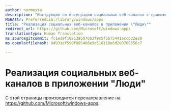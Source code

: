 ```yaml
---
author: normesta
description: "Инструкция по интеграции социальных веб-каналов с приложением \"Люди\""
MSHAttr: PreferredLib:/library/windows/apps
title: "Реализация социальных веб-каналов в приложении \"Люди\""
redirect_url: https://github.com/Microsoft/windows-apps
translationtype: Human Translation
ms.sourcegitcommit: fc1e19f1081385076b3f9c5f5b75441acc632e20
ms.openlocfilehash: 9d931ef590f895406e9d516110e6d200789558c7

---
```


# Реализация социальных веб-каналов в приложении "Люди"

С этой страницы производится перенаправление на https://github.com/Microsoft/windows-apps.



<!--HONumber=Nov16_HO1-->


